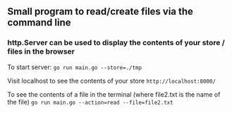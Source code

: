 ## Small program to read/create files via the command line 
### http.Server can be used to display the contents of your store / files in the browser

To start server: 
 `go run main.go --store=./tmp`
 
Visit localhost to see the contents of your store
 `http://localhost:8000/`

To see the contents of a file in the terminal (where file2.txt is the name of the file)
`go run main.go --action=read --file=file2.txt`
